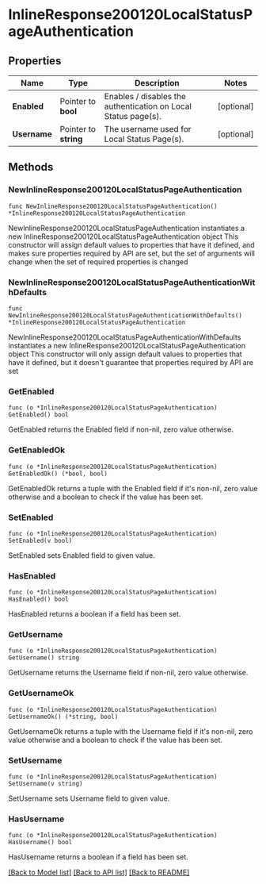 # InlineResponse200120LocalStatusPageAuthentication

## Properties

Name | Type | Description | Notes
------------ | ------------- | ------------- | -------------
**Enabled** | Pointer to **bool** | Enables / disables the authentication on Local Status page(s). | [optional] 
**Username** | Pointer to **string** | The username used for Local Status Page(s). | [optional] 

## Methods

### NewInlineResponse200120LocalStatusPageAuthentication

`func NewInlineResponse200120LocalStatusPageAuthentication() *InlineResponse200120LocalStatusPageAuthentication`

NewInlineResponse200120LocalStatusPageAuthentication instantiates a new InlineResponse200120LocalStatusPageAuthentication object
This constructor will assign default values to properties that have it defined,
and makes sure properties required by API are set, but the set of arguments
will change when the set of required properties is changed

### NewInlineResponse200120LocalStatusPageAuthenticationWithDefaults

`func NewInlineResponse200120LocalStatusPageAuthenticationWithDefaults() *InlineResponse200120LocalStatusPageAuthentication`

NewInlineResponse200120LocalStatusPageAuthenticationWithDefaults instantiates a new InlineResponse200120LocalStatusPageAuthentication object
This constructor will only assign default values to properties that have it defined,
but it doesn't guarantee that properties required by API are set

### GetEnabled

`func (o *InlineResponse200120LocalStatusPageAuthentication) GetEnabled() bool`

GetEnabled returns the Enabled field if non-nil, zero value otherwise.

### GetEnabledOk

`func (o *InlineResponse200120LocalStatusPageAuthentication) GetEnabledOk() (*bool, bool)`

GetEnabledOk returns a tuple with the Enabled field if it's non-nil, zero value otherwise
and a boolean to check if the value has been set.

### SetEnabled

`func (o *InlineResponse200120LocalStatusPageAuthentication) SetEnabled(v bool)`

SetEnabled sets Enabled field to given value.

### HasEnabled

`func (o *InlineResponse200120LocalStatusPageAuthentication) HasEnabled() bool`

HasEnabled returns a boolean if a field has been set.

### GetUsername

`func (o *InlineResponse200120LocalStatusPageAuthentication) GetUsername() string`

GetUsername returns the Username field if non-nil, zero value otherwise.

### GetUsernameOk

`func (o *InlineResponse200120LocalStatusPageAuthentication) GetUsernameOk() (*string, bool)`

GetUsernameOk returns a tuple with the Username field if it's non-nil, zero value otherwise
and a boolean to check if the value has been set.

### SetUsername

`func (o *InlineResponse200120LocalStatusPageAuthentication) SetUsername(v string)`

SetUsername sets Username field to given value.

### HasUsername

`func (o *InlineResponse200120LocalStatusPageAuthentication) HasUsername() bool`

HasUsername returns a boolean if a field has been set.


[[Back to Model list]](../README.md#documentation-for-models) [[Back to API list]](../README.md#documentation-for-api-endpoints) [[Back to README]](../README.md)


